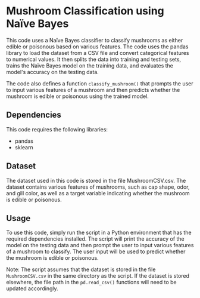 # Mushroom Classification using Naïve Bayes
This code uses a Naïve Bayes classifier to classify mushrooms as either edible or poisonous based on various features. The code uses the pandas library to load the dataset from a CSV file and convert categorical features to numerical values. It then splits the data into training and testing sets, trains the Naïve Bayes model on the training data, and evaluates the model's accuracy on the testing data.

The code also defines a function `classify_mushroom()` that prompts the user to input various features of a mushroom and then predicts whether the mushroom is edible or poisonous using the trained model.

## Dependencies
This code requires the following libraries:

+ pandas
+ sklearn

## Dataset
The dataset used in this code is stored in the file MushroomCSV.csv. The dataset contains various features of mushrooms, such as cap shape, odor, and gill color, as well as a target variable indicating whether the mushroom is edible or poisonous.

## Usage
To use this code, simply run the script in a Python environment that has the required dependencies installed. The script will print the accuracy of the model on the testing data and then prompt the user to input various features of a mushroom to classify. The user input will be used to predict whether the mushroom is edible or poisonous.

Note: The script assumes that the dataset is stored in the file `MushroomCSV.csv` in the same directory as the script. If the dataset is stored elsewhere, the file path in the `pd.read_csv()` functions will need to be updated accordingly.

